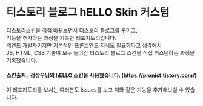 # 티스토리 블로그 hELLO Skin 커스텀
티스토리스킨을 직접 바꿔보면서 티스토리 블로그를 꾸미고,  
기능을 추가하는 과정을 기록한 레포지토리입니다.  
백엔드 개발자이지만 기본적인 프론트엔드 지식도 필요하다고 생각해서  
JS, HTML, CSS 기술이 모두 들어간 티스토리 블로그 스킨을 직접 커스텀하는 과정을 기록했습니다.

#### 스킨출처 : 정상우님의 hELLO 스킨을 사용했습니다. (https://pronist.tistory.com/)

이 레포지토리를 보시는 여러분도 Issues를 보고 저와 같은 기능을 추가해보실 수 있습니다.

